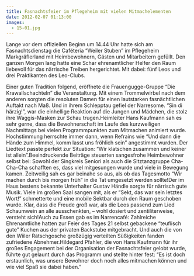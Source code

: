```yaml
---
title: Fasnachtsfeier im Pflegeheim mit vielen Mitmachelementen
date: 2012-02-07 01:13:00
images:
  - 15-01.jpg
---
```


Lange vor dem offiziellen Beginn um 14.44 Uhr hatte sich am Fasnachtsdienstag die Caféteria “Weiler Stuben” im Pflegeheim Markgräflerland mit Heimbewohnern, Gästen und Mitarbeitern gefüllt. Den ganzen Morgen lang hatte eine Schar ehrenamtlicher Helfer den Raum liebevoll für das närrische Treiben hergerichtet. Mit dabei: fünf Leos und drei Praktikanten des Leo-Clubs.

Einer guten Tradition folgend, eröffnete die Frauengugge-Gruppe “Die Krawallschachteln” die Veranstaltung. Mit einem Trommelwirbel nach dem anderen sorgten die resoluten Damen für einen lautstarken fasnächtlichen Auftakt nach Maß. Und in ihrem Schlepptau gefiel der Narresome. “Sin di härzig!”, war die einhellige Reaktion auf die Jungen und Mädchen, die stolz ihre Waggis-Masken zur Schau trugen.Heimleiter Hans Kaufmann sah es sehr gerne, dass die Bewohnerschaft im Laufe des kurzweiligen Nachmittags bei vielen Programmpunkten zum Mitmachen animiert wurde. Hochstimmung herrschte immer dann, wenn Refrains wie “Und dann die Hände zum Himmel, komm lasst uns fröhlich sein” angestimmt wurden. Der Liedtext passte perfekt zur Situation: “Wir klatschen zusammen und keiner ist allein”.Beeindruckende Beiträge steuerten sangesfrohe Heimbewohner selbst bei: Sowohl der Singkreis Seniori als auch die Sitztanzgruppe Cha-Cha-Cha schafften es, dass viel mitgesungen wurde und viele in Bewegung kamen. Zeitweilig sah es gar beinahe so aus, als ob das Tagesmotto “Wir machen durch bis morgen früh” in die Tat umgesetzt werden sollte!Der im Haus bestens bekannte Unterhalter Gustav Händle sorgte für närrisch gute Musik. Viele im großen Saal sangen mit, als er “Sekt, das war sein letztes Wort!” schmetterte und eine mobile Sektbar durch den Raum geschoben wurde. Klar, dass die Freude groß war, als die Leos passend zum Lied Schaumwein an alle ausschenkten, – wohl dosiert und zentiliterweise, versteht sich!Auch zu Essen gab es im Narrencafé: Zahlreiche Ehrenamtliche hatten zur Feier des Tages 21 selbst gebackene “teuflisch gute” Kuchen aus der privaten Backstube mitgebracht. Und auch die von den Wiiler Rätschgosche großzügig verteilten Süßigkeiten fanden zufriedene Abnehmer.Hildegard Pfahler, die von Hans Kaufmann für ihr großes Engagement bei der Organisation der Fasnachtsfeier gelobt wurde, führte gut gelaunt durch das Programm und stellte hinter fest: “Es ist doch erstaunlich, was unsere Bewohner doch noch alles mitmachen können und wie viel Spaß sie dabei haben.”
